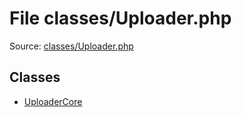 File classes/Uploader.php
=========

Source: [classes/Uploader.php](https://github.com/PrestaShop/PrestaShop/blob/1.6.0.9/classes/Uploader.php)


Classes
-------

* [UploaderCore](class.UploaderCore.md)

